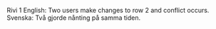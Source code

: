Rivi 1
English: Two users make changes to row 2 and conflict occurs.
Svenska: Två gjorde nånting på samma tiden.